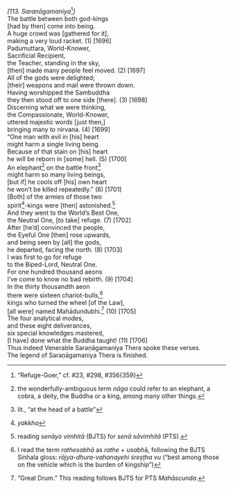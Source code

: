 *\[113. Saraṇāgamaniya*[^1]*\]*  
The battle between both god-kings  
\[had by then\] come into being.  
A huge crowd was \[gathered for it\],  
making a very loud racket. (1) \[1696\]  
Padumuttara, World-Knower,  
Sacrificial Recipient,  
the Teacher, standing in the sky,  
\[then\] made many people feel moved. (2) \[1697\]  
All of the gods were delighted;  
\[their\] weapons and mail were thrown down.  
Having worshipped the Sambuddha  
they then stood off to one side \[there\]. (3) \[1698\]  
Discerning what we were thinking,  
the Compassionate, World-Knower,  
uttered majestic words \[just then,\]  
bringing many to nirvana. (4) \[1699\]  
“One man with evil in \[his\] heart  
might harm a single living being.  
Because of that stain on \[his\] heart  
he will be reborn in \[some\] hell. (5) \[1700\]  
An elephant[^2] on the battle front[^3]  
might harm so many living beings,  
\[but if\] he cools off \[his\] own heart  
he won’t be killed repeatedly.” (6) \[1701\]  
\[Both\] of the armies of those two  
spirit[^4]-kings were \[then\] astonished.[^5]  
And they went to the World’s Best One,  
the Neutral One, \[to take\] refuge. (7) \[1702\]  
After \[he’d\] convinced the people,  
the Eyeful One \[then\] rose upwards,  
and being seen by \[all\] the gods,  
he departed, facing the north. (8) \[1703\]  
I was first to go for refuge  
to the Biped-Lord, Neutral One.  
For one hundred thousand aeons  
I’ve come to know no bad rebirth. (9) \[1704\]  
In the thirty thousandth aeon  
there were sixteen chariot-bulls,[^6]  
kings who turned the wheel \[of the Law\],  
\[all were\] named Mahādundubhi.[^7] (10) \[1705\]  
The four analytical modes,  
and these eight deliverances,  
six special knowledges mastered,  
\[I have\] done what the Buddha taught! (11) \[1706\]  
Thus indeed Venerable Saraṇāgamaniya Thera spoke these verses.  
The legend of Saraṇāgamaniya Thera is finished.  
[^1]: “Refuge-Goer,” cf. \#23, \#298, \#356{359}  
[^2]: the wonderfully-ambiguous term *nāga* could refer to an elephant,
    a cobra, a deity, the Buddha or a king, among many other things.  
[^3]: lit., “at the head of a battle”  
[^4]: *yakkha*  
[^5]: reading *senāyo vimhitā* (BJTS) for *senā sāvimhitā* (PTS).  
[^6]: I read the term *rathesabhā* as *rathe + usabh*ā, following the
    BJTS Sinhala gloss: *rājya-dhura-vahanayehi śreṣṭha vu* (“best among
    those on the vehicle which is the burden of kingship”)  
[^7]: “Great Drum.” This reading follows BJTS for PTS *Mahāscunda*.
